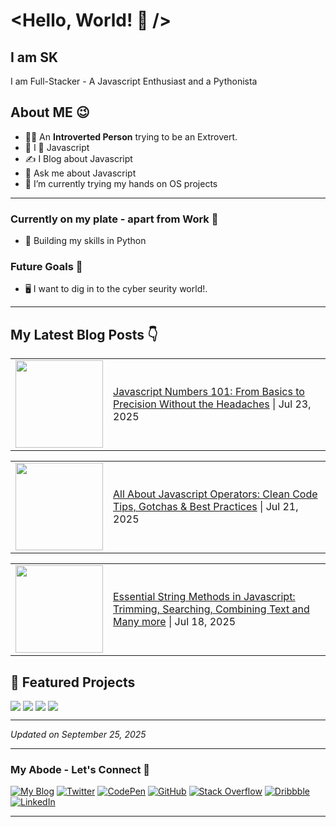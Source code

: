 <!-- markdownlint-disable-next-line -->
# <Hello, World! 👋 />

## I am SK

I am Full-Stacker - A Javascript Enthusiast and a Pythonista

## About ME 😉

- 👩‍💻 An **Introverted Person** trying to be an Extrovert.
- 💛 I 💖 Javascript
- ✍ I Blog about Javascript
- 💬 Ask me about Javascript
- 🔭 I’m currently trying my hands on OS projects

***
### Currently on my plate - apart from Work 🤨
- 🤿 Building my skills in Python

### Future Goals 🎯
- 🖥 I want to dig in to the cyber seurity world!.
***

## My Latest Blog Posts 👇 
<!-- BLOG-POST-LIST:START -->
<!-- BLOG-POST-LIST:END -->
<!--
### I am Obsessed with

<p align="left">
    <a title="HTML5" href="https://html.spec.whatwg.org/multipage/" target="_blank">
        <img src="https://cdn.svgporn.com/logos/html-5.svg" alt="HTML5" width="50" height="50" />
    </a>
    <a title="CSS3" href="https://www.w3.org/TR/CSS/" target="_blank">
        <img src="https://cdn.svgporn.com/logos/css-3.svg" alt="CSS3" width="50" height="50" />
    </a>
    <a title="TailwindCSS" href="https://tailwindcss.com/" target="_blank">
        <img src="https://cdn.svgporn.com/logos/tailwindcss-icon.svg" alt="TailwindCSS" width="50" height="50" />
    </a>
    <a title="JavaScript" href="" target="_blank">
        <img src="https://cdn.svgporn.com/logos/javascript.svg" alt="Javascript" width="50" height="50" />
    </a>
    <a title="ReactJS" href="https://reactjs.org/" target="_blank">
        <img src="https://cdn.svgporn.com/logos/react.svg" alt="ReactJS" width="50" height="50" />
    </a>
    <a title="JSON" href="https://www.json.org/json-en.html" target="_blank">
        <img src="https://cdn.svgporn.com/logos/json.svg" alt="ReactJS" width="50" height="50" />
    </a>
</p>

### I am Comfortable with

<p align="left">
    <a title="Bootstrap" href="https://www.mysql.com/" target="_blank">
        <img src="https://cdn.svgporn.com/logos/bootstrap.svg" alt="Bootstrap" width="50" height="50" />
    </a>
    <a title="Redux" href="https://postman.com" target="_blank">
        <img src="https://cdn.svgporn.com/logos/redux.svg" width="50" height="50" alt="Redux" />
    </a>
    <a title="NodeJS" href="https://postman.com" target="_blank">
        <img src="https://cdn.svgporn.com/logos/nodejs-icon.svg" width="50" height="50" alt="NodeJS" />
    </a>
    <a title="GraphQL" href="https://graphql.org" target="_blank">
        <img src="https://cdn.svgporn.com/logos/graphql.svg" alt="graphql" width="50" height="50" />
    </a>    
    <a title="MySQL" href="https://dev.mysql.com/" target="_blank">
        <img src="https://cdn.svgporn.com/logos/mysql-icon.svg" alt="mysql" width="50" height="50" />
    </a>
    <a title="MongoDB" href="https://www.mongodb.com/" target="_blank">
        <img src="https://cdn.svgporn.com/logos/mongodb.svg" alt="mongodb" width="150" height="50" />
    </a>
    <a title="GIT" href="https://git-scm.com/" target="_blank">
        <img src="https://cdn.svgporn.com/logos/git-icon.svg" alt="github" width="50" height="50" />
    </a>
    <a title="Postman" href="https://postman.com" target="_blank">
        <img src="https://cdn.svgporn.com/logos/postman-icon.svg" alt="postman" width="50" height="50" />
    </a>
    <a title="Vercel" href="https://vercel.com/" target="_blank">
        <img src="https://cdn.svgporn.com/logos/vercel-icon.svg" width="50" height="50" alt="Vercel" />
    </a>
    <a title="Heroku" href="https://www.heroku.com/" target="_blank">
        <img src="https://cdn.svgporn.com/logos/heroku-icon.svg" width="50" height="50" alt="Heroku" />
    </a>
    <a title="Figma" href="https://www.figma.com/" target="_blank">
        <img src="https://cdn.svgporn.com/logos/figma.svg" width="50" height="50" alt="Figma" />
    </a>
</p>
and a lot more related tools & packages...

***
-->

<!-- BLOG-POST-LIST:START -->

<table>
    <tr>
        <td><a
                href="https://blog.theintrovertcoder.in/javascript-numbers-101-from-basics-to-precision-without-the-headaches"><img
                    width="140px"
                    src="https://cdn.hashnode.com/res/hashnode/image/upload/v1753180543759/f992a0ba-4a31-4aec-b820-6bba823a8a1b.png?w=1600&h=840&fit=crop&crop=entropy&auto=compress,format&format=webp"></a>
        </td>
        <td><a
                href="https://blog.theintrovertcoder.in/javascript-numbers-101-from-basics-to-precision-without-the-headaches">Javascript
                Numbers 101: From Basics to Precision Without the Headaches</a> | Jul 23, 2025 </td>
    </tr>
</table>
<table>
    <tr>
        <td><a
                href="https://blog.theintrovertcoder.in/all-about-javascript-operators-clean-code-tips-gotchas-and-best-practices"><img
                    width="140px"
                    src="https://cdn.hashnode.com/res/hashnode/image/upload/v1752832334969/1913a781-24bd-4fc4-af80-f151dc2a0455.png?w=1600&h=840&fit=crop&crop=entropy&auto=compress,format&format=webp"></a>
        </td>
        <td><a
                href="https://blog.theintrovertcoder.in/all-about-javascript-operators-clean-code-tips-gotchas-and-best-practices">All
                About Javascript Operators: Clean Code Tips, Gotchas & Best Practices</a> | Jul 21, 2025 </td>
    </tr>
</table>
<table>
    <tr>
        <td><a
                href="https://blog.theintrovertcoder.in/essential-string-methods-in-javascript-trimming-searching-combining-text-and-many-more"><img
                    width="140px"
                    src="https://cdn.hashnode.com/res/hashnode/image/upload/v1752832166234/75ba4058-dc0c-4247-aabf-ca9f1cd3aeb7.png?w=1600&h=840&fit=crop&crop=entropy&auto=compress,format&format=webp"></a>
        </td>
        <td><a
                href="https://blog.theintrovertcoder.in/essential-string-methods-in-javascript-trimming-searching-combining-text-and-many-more">Essential
                String Methods in Javascript: Trimming, Searching, Combining Text and Many more</a> | Jul 18, 2025 </td>
    </tr>
</table> 
<!-- BLOG-POST-LIST:END -->

<!-- SHOWCASE-START -->
## 🌟 Featured Projects

<div style="display: flex; flex-wrap: wrap; justify-content: left; gap: 4px">

<a href="https://github.com/sansk/hashnode-blog-pull-workflow">
  <img align="center" src="https://github-readme-stats.vercel.app/api/pin/?username=sansk&repo=hashnode-blog-pull-workflow&theme=default&show_owner=true&description_lines_count=2&hide=&hide_language=false&show_icons=true&show_stars=true&show_forks=true&show_topics=true" />
</a>

<a href="https://github.com/sansk/github-repo-display">
  <img align="center" src="https://github-readme-stats.vercel.app/api/pin/?username=sansk&repo=github-repo-display&theme=default&show_owner=true&description_lines_count=2&hide=&hide_language=false&show_icons=true&show_stars=true&show_forks=true&show_topics=true" />
</a>

<a href="https://github.com/sansk/notedly">
  <img align="center" src="https://github-readme-stats.vercel.app/api/pin/?username=sansk&repo=notedly&theme=default&show_owner=true&description_lines_count=2&hide=&hide_language=false&show_icons=true&show_stars=true&show_forks=true&show_topics=true" />
</a>

<a href="https://github.com/sansk/my-portfolio">
  <img align="center" src="https://github-readme-stats.vercel.app/api/pin/?username=sansk&repo=my-portfolio&theme=default&show_owner=true&description_lines_count=2&hide=&hide_language=false&show_icons=true&show_stars=true&show_forks=true&show_topics=true" />
</a>

</div>


---
*Updated on September 25, 2025*

<!-- SHOWCASE-END -->

***
### My Abode - Let's Connect 🤝

[![My Blog](https://img.shields.io/badge/Blog-2962FF?style=for-the-badge&logo=homepage&logoColor=white)](https://theintrovertcoder.hashnode.dev/)
[![Twitter](https://img.shields.io/badge/sangyk_dev-%231DA1F2.svg?style=for-the-badge&logo=Twitter&logoColor=white)](https://twitter.com/sangyk_dev)
[![CodePen](https://img.shields.io/badge/Codepen-000000?style=for-the-badge&logo=codepen&logoColor=white)](https://codepen.io/skay)
[![GitHub](https://img.shields.io/badge/github-%23121011.svg?style=for-the-badge&logo=github&logoColor=white)](https://github.com/sansk)
[![Stack Overflow](https://img.shields.io/badge/-Stackoverflow-FE7A16?style=for-the-badge&logo=stack-overflow&logoColor=white)](https://stackoverflow.com/users/4967564/skay)
[![Dribbble](https://img.shields.io/badge/Dribbble-EA4C89?style=for-the-badge&logo=dribbble&logoColor=white)](https://dribbble.com/iamsangyk)
[![LinkedIn](https://img.shields.io/badge/linkedin-%230077B5.svg?style=for-the-badge&logo=linkedin&logoColor=white)](https://www.linkedin.com/in/sangeetha-kumarasamy/)

***
<!--
### Interesting Articles from my daily.dev Feed
-->
<!-- daily.dev BOOKMARKS:START -->
<!--
- [How to Build a Production-Ready DevOps Pipeline with Free Tools](https://app.daily.dev/posts/1Csk1l3Bk?utm_source=rss&utm_medium=bookmarks&utm_campaign=FJ5O6X07E)
- [150 Awesome Portfolios](https://app.daily.dev/posts/I8NQt3wiS?utm_source=rss&utm_medium=bookmarks&utm_campaign=FJ5O6X07E)
- [Understanding Higher-Order Components &lpar;HOCs&rpar; in React ⚡️](https://app.daily.dev/posts/VWWZd0nRz?utm_source=rss&utm_medium=bookmarks&utm_campaign=FJ5O6X07E)
- [⚡🚀 ReactJS, TypeScript, Vite with Redux and TanStack &lpar;React Query&rpar; In Practice ⚛️](https://app.daily.dev/posts/gllcDvQCT?utm_source=rss&utm_medium=bookmarks&utm_campaign=FJ5O6X07E)
- [Javascript: Event loop visualizer for learners](https://app.daily.dev/posts/SqTP5XfaW?utm_source=rss&utm_medium=bookmarks&utm_campaign=FJ5O6X07E) 
-->
<!-- daily.dev BOOKMARKS:END -->
<!--
### My GitHub Stats 📈 I Know I need to Improve here 🎯
[![Sangy's GitHub stats](https://github-readme-stats.vercel.app/api?username=sansk&hide=stars&count_private=true&show_icons=true&theme=shades-of-purple)](https://github.com/anuraghazra/github-readme-stats)

   *Thanks to [Anurag Hazra](https://github.com/anuraghazra/github-readme-stats) for this wonderful GitHub-Readme-Stats Project.*
***
-->
<!--
**sansk/sansk** is a ✨ _special_ ✨ repository because its `README.md` (this file) appears on your GitHub profile.

Here are some ideas to get you started:

- 🔭 I’m currently working on ...
- 🌱 I’m currently learning ...
- 👯 I’m looking to collaborate on ...
- 🤔 I’m looking for help with ...
- 💬 Ask me about ...
- 📫 How to reach me: ...
- 😄 Pronouns: ...
- ⚡ Fun fact: ...
-->
